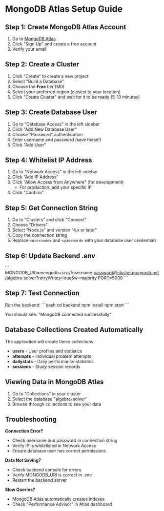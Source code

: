 # MongoDB Atlas Setup Guide

## Step 1: Create MongoDB Atlas Account
1. Go to [MongoDB Atlas](https://www.mongodb.com/cloud/atlas)
2. Click "Sign Up" and create a free account
3. Verify your email

## Step 2: Create a Cluster
1. Click "Create" to create a new project
2. Select "Build a Database"
3. Choose the **Free** tier (M0)
4. Select your preferred region (closest to your location)
5. Click "Create Cluster" and wait for it to be ready (5-10 minutes)

## Step 3: Create Database User
1. Go to "Database Access" in the left sidebar
2. Click "Add New Database User"
3. Choose "Password" authentication
4. Enter username and password (save these!)
5. Click "Add User"

## Step 4: Whitelist IP Address
1. Go to "Network Access" in the left sidebar
2. Click "Add IP Address"
3. Click "Allow Access from Anywhere" (for development)
   - For production, add your specific IP
4. Click "Confirm"

## Step 5: Get Connection String
1. Go to "Clusters" and click "Connect"
2. Choose "Drivers"
3. Select "Node.js" and version "4.x or later"
4. Copy the connection string
5. Replace `<username>` and `<password>` with your database user credentials

## Step 6: Update Backend .env
\`\`\`
MONGODB_URI=mongodb+srv://username:password@cluster.mongodb.net/algebra-solver?retryWrites=true&w=majority
PORT=5000
\`\`\`

## Step 7: Test Connection
Run the backend:
\`\`\`bash
cd backend
npm install
npm start
\`\`\`

You should see: "MongoDB connected successfully"

## Database Collections Created Automatically

The application will create these collections:
- **users** - User profiles and statistics
- **attempts** - Individual problem attempts
- **dailystats** - Daily performance statistics
- **sessions** - Study session records

## Viewing Data in MongoDB Atlas

1. Go to "Collections" in your cluster
2. Select the database "algebra-solver"
3. Browse through collections to see your data

## Troubleshooting

**Connection Error?**
- Check username and password in connection string
- Verify IP is whitelisted in Network Access
- Ensure database user has correct permissions

**Data Not Saving?**
- Check backend console for errors
- Verify MONGODB_URI is correct in .env
- Restart the backend server

**Slow Queries?**
- MongoDB Atlas automatically creates indexes
- Check "Performance Advisor" in Atlas dashboard
